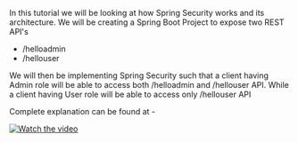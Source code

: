 In this tutorial we will be looking at how Spring Security works and its architecture. We will be creating a Spring Boot Project to expose two REST API's
<ul type="disc">
<li>
  /helloadmin</li><li>
  /hellouser</li>
  </ul>
  
We will then be implementing Spring Security such that a client having Admin role will be able to access both /helloadmin and /hellouser API. While a client having User role will be able to access only /hellouser API

Complete explanation can be found at - 

[![Watch the video](https://www.javainuse.com/spring-architecture-min.jpg)](https://youtu.be/WC1caiFFiNY)

